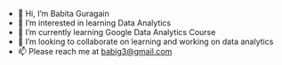 - 👋 Hi, I’m Babita Guragain
- 👀 I’m interested in learning Data Analytics
- 🌱 I’m currently learning Google Data Analytics Course
- 💞️ I’m looking to collaborate on learning and working on data analytics 
- 📫 Please reach me at babig3@gmail.com

<!---
BabitaGuragain/BabitaGuragain is a ✨ special ✨ repository because its `README.md` (this file) appears on your GitHub profile.
You can click the Preview link to take a look at your changes.
--->

